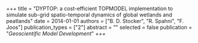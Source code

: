 +++
title = "DYPTOP: a cost-efficient TOPMODEL implementation to simulate sub-grid spatio-temporal dynamics of global wetlands and peatlands"
date = 2014-01-01
authors = ["B. D. Stocker", "R. Spahni", "F. Joos"]
publication_types = ["2"]
abstract = ""
selected = false
publication = "*Geoscientific Model Development*"
+++

